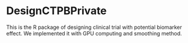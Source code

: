 # DesignCTPBPrivate

This is the R package of designing clinical trial with potential biomarker effect. We implemented it with GPU computing and smoothing method. 

